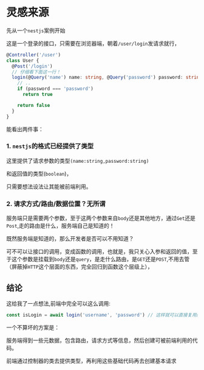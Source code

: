 # 灵感来源

先从一个`nestjs`案例开始

这是一个登录的接口，只需要在浏览器端，朝着`/user/login`发请求就行，

```ts
@Controller('/user')
class User {
  @Post('/login')
  // 仔细看下面这一行！
  login(@Query('name') name: string, @Query('password') password: string) {
    // ..
    if (password === 'password')
      return true

    return false
  }
}
```

能看出两件事：

### 1. `nestjs`的格式已经提供了类型


这里提供了请求参数的类型`(name:string,password:string)`

和返回值的类型(`boolean`)，

只需要想法设法让其能被前端利用。

### 2. 请求方式/路由/数据位置？无所谓


服务端只是需要两个参数，至于这两个参数来自`body`还是其他地方，通过`Get`还是`Post`,走的路由是什么，服务端自己是知道的！

既然服务端是知道的，那么开发者是否可以不用知道？

可不可以让接口的调用，变成函数的调用，也就是，我只关心入参和返回的值，至于这个参数是挂载到`body`还是`query`，是走什么路由，是`GET`还是`POST`,不用去管（屏蔽掉`HTTP`这个层面的东西，完全回归到函数这个层级上），


## 结论

这给我了一点想法,前端中完全可以这么调用:

```ts
const isLogin = await login('username', 'password') // 这样就可以直接复用服务端类型！
```

一个不算坏的方案是：

服务端得到一些元数据，包含路由，请求方式等信息，然后创建可被前端利用的代码。

前端通过控制器的类去提供类型，再利用这些基础代码再去创建基本请求
